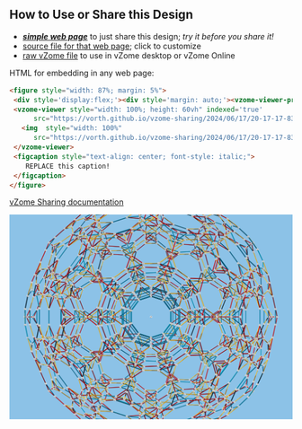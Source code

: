
## How to Use or Share this Design

 - [***simple web page***](<https://vorth.github.io/vzome-sharing/2024/06/17/20-17-17-835Z-H4-1100-instructions/>) to just share this design; *try it before you share it!*
 - [source file for that web page](<https://github.com/vorth/vzome-sharing/edit/main/2024/06/17/20-17-17-835Z-H4-1100-instructions/index.md>); click to customize
 - [raw vZome file](<https://raw.githubusercontent.com/vorth/vzome-sharing/main/2024/06/17/20-17-17-835Z-H4-1100-instructions/H4-1100-instructions.vZome>) to use in vZome desktop or vZome Online
 
 HTML for embedding in any web page:
 ```html
<figure style="width: 87%; margin: 5%">
  <div style='display:flex;'><div style='margin: auto;'><vzome-viewer-previous load-camera='true' label='prev step'></vzome-viewer-previous><vzome-viewer-next load-camera='true' label='next step'></vzome-viewer-next></div></div>
  <vzome-viewer style="width: 100%; height: 60vh" indexed='true'
       src="https://vorth.github.io/vzome-sharing/2024/06/17/20-17-17-835Z-H4-1100-instructions/H4-1100-instructions.vZome" >
    <img  style="width: 100%"
       src="https://vorth.github.io/vzome-sharing/2024/06/17/20-17-17-835Z-H4-1100-instructions/H4-1100-instructions.png" >
  </vzome-viewer>
  <figcaption style="text-align: center; font-style: italic;">
     REPLACE this caption!
  </figcaption>
</figure>

 ```

[vZome Sharing documentation](https://vzome.github.io/vzome/sharing.html#how-it-works)

![Image](<H4-1100-instructions.png>)


